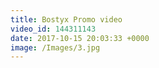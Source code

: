 ```yaml
---
title: Bostyx Promo video
video_id: 144311143
date: 2017-10-15 20:03:33 +0000
image: /Images/3.jpg
---
```


